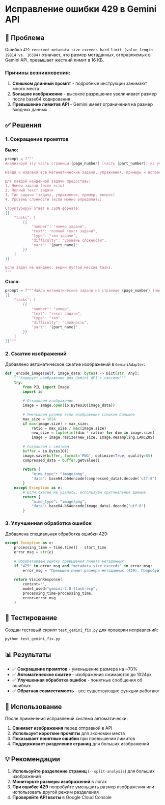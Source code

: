 # Исправление ошибки 429 в Gemini API

## 🚨 Проблема

Ошибка `429 received metadata size exceeds hard limit (value length 19814 vs. 16384)` означает, что размер метаданных, отправляемых в Gemini API, превышает жесткий лимит в 16 КБ.

### Причины возникновения:

1. **Слишком длинный промпт** - подробные инструкции занимают много места
2. **Большое изображение** - высокое разрешение увеличивает размер после base64 кодирования
3. **Превышение лимитов API** - Gemini имеет ограничения на размер входных данных

## ✅ Решения

### 1. Сокращение промптов

**Было:**
```python
prompt = f"""
Анализируй эту часть страницы {page_number} (часть {part_number}) из учебника математики.

Найди и извлеки все математические задачи, упражнения, примеры и вопросы.

Для каждой найденной задачи предоставь:
1. Номер задачи (если есть)
2. Полный текст задачи
3. Тип задачи (задача, упражнение, пример, вопрос)
4. Уровень сложности (если можно определить)

Структурируй ответ в JSON формате:
{{
    "tasks": [
        {{
            "number": "номер задачи",
            "text": "полный текст задачи",
            "type": "тип задачи",
            "difficulty": "уровень сложности",
            "part": "{part_name}"
        }}
    ]
}}

Если задач не найдено, верни пустой массив tasks.
"""
```

**Стало:**
```python
prompt = f"""Найди математические задачи на странице {page_number} (часть {part_number}). Верни JSON:
{{
    "tasks": [
        {{
            "number": "номер",
            "text": "текст задачи",
            "type": "тип",
            "difficulty": "сложность",
            "part": "{part_name}"
        }}
    ]
}}"""
```

### 2. Сжатие изображений

Добавлено автоматическое сжатие изображений в `GeminiAdapter`:

```python
def _encode_image(self, image_data: bytes) -> Dict[str, Any]:
    """Кодирует изображение для Gemini API с сжатием"""
    try:
        from PIL import Image
        import io
        
        # Открываем изображение
        image = Image.open(io.BytesIO(image_data))
        
        # Уменьшаем размер если изображение слишком большое
        max_size = 1024
        if max(image.size) > max_size:
            ratio = max_size / max(image.size)
            new_size = tuple(int(dim * ratio) for dim in image.size)
            image = image.resize(new_size, Image.Resampling.LANCZOS)
        
        # Сохраняем с сжатием
        buffer = io.BytesIO()
        image.save(buffer, format='PNG', optimize=True, quality=85)
        compressed_data = buffer.getvalue()
        
        return {
            "mime_type": "image/png",
            "data": base64.b64encode(compressed_data).decode('utf-8')
        }
    except Exception as e:
        # Если сжатие не удалось, используем оригинальные данные
        return {
            "mime_type": "image/png",
            "data": base64.b64encode(image_data).decode('utf-8')
        }
```

### 3. Улучшенная обработка ошибок

Добавлена специальная обработка ошибки 429:

```python
except Exception as e:
    processing_time = time.time() - start_time
    error_msg = str(e)
    
    # Обрабатываем ошибку превышения лимита метаданных
    if "429" in error_msg and "metadata size exceeds" in error_msg:
        error_msg = "Превышен лимит размера метаданных (429). Попробуйте уменьшить размер изображения или использовать разделение страниц."
    
    return VisionResponse(
        content="",
        model_used="gemini-2.0-flash-exp",
        processing_time=processing_time,
        error=error_msg
    )
```

## 🧪 Тестирование

Создан тестовый скрипт `test_gemini_fix.py` для проверки исправлений:

```bash
python test_gemini_fix.py
```

## 📊 Результаты

- ✅ **Сокращение промптов** - уменьшение размера на ~70%
- ✅ **Автоматическое сжатие** - изображения сжимаются до 1024px
- ✅ **Улучшенная обработка ошибок** - понятные сообщения об ошибках
- ✅ **Обратная совместимость** - все существующие функции работают

## 🚀 Использование

После применения исправлений система автоматически:

1. **Сжимает изображения** перед отправкой в API
2. **Использует короткие промпты** для экономии места
3. **Показывает понятные ошибки** при превышении лимитов
4. **Поддерживает разделение страниц** для больших изображений

## 💡 Рекомендации

1. **Используйте разделение страниц** (`--split-analysis`) для больших изображений
2. **Мониторьте размеры изображений** в логах
3. **При ошибке 429** попробуйте уменьшить размер изображения или использовать другой режим разделения
4. **Проверяйте API квоты** в Google Cloud Console 